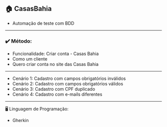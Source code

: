 ## 🏠 CasasBahia

- Automação de teste com BDD

---

### ✔️ Método:

- Funcionalidade: Criar conta - Casas Bahia
- Como um cliente
- Quero criar conta no site das Casas Bahia
---
- Cenário 1: Cadastro com campos obrigatórios inválidos
- Cenário 2: Cadastro com campos obrigatórios válidos
- Cenário 3: Cadastro com CPF duplicado
- Cenário 4: Cadastro com e-mails diferentes

---
🖥️ Linguagem de Programação:

- Gherkin
